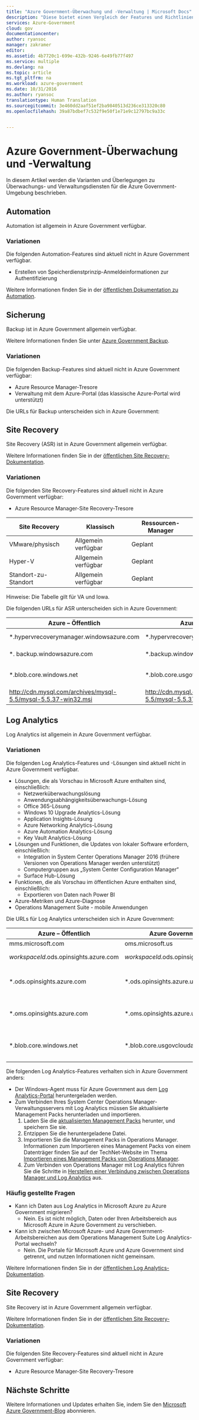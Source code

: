 ```yaml
---
title: "Azure Government-Überwachung und -Verwaltung | Microsoft Docs"
description: "Diese bietet einen Vergleich der Features und Richtlinien zum Entwickeln von Anwendungen für Azure Government."
services: Azure-Government
cloud: gov
documentationcenter: 
author: ryansoc
manager: zakramer
editor: 
ms.assetid: 4b7720c1-699e-432b-9246-6e49fb77f497
ms.service: multiple
ms.devlang: na
ms.topic: article
ms.tgt_pltfrm: na
ms.workload: azure-government
ms.date: 10/31/2016
ms.author: ryansoc
translationtype: Human Translation
ms.sourcegitcommit: 3e460dd2aaf51ef2ba9840513d236ce313320c80
ms.openlocfilehash: 39a87bdbef7c532f9e50f1e71e9c12797bc9a33c


---
```

# <a name="azure-government-monitoring--management"></a>Azure Government-Überwachung und -Verwaltung
In diesem Artikel werden die Varianten und Überlegungen zu Überwachungs- und Verwaltungsdiensten für die Azure Government-Umgebung beschrieben.

## <a name="automation"></a>Automation
Automation ist allgemein in Azure Government verfügbar.

### <a name="variations"></a>Variationen
Die folgenden Automation-Features sind aktuell nicht in Azure Government verfügbar.

* Erstellen von Speicherdienstprinzip-Anmeldeinformationen zur Authentifizierung

Weitere Informationen finden Sie in der [öffentlichen Dokumentation zu Automation](../automation/automation-intro.md).

## <a name="backup"></a>Sicherung
Backup ist in Azure Government allgemein verfügbar.

Weitere Informationen finden Sie unter [Azure Government Backup](documentation-government-services-backup.md).

### <a name="variations"></a>Variationen
Die folgenden Backup-Features sind aktuell nicht in Azure Government verfügbar:

* Azure Resource Manager-Tresore
* Verwaltung mit dem Azure-Portal (das klassische Azure-Portal wird unterstützt)

Die URLs für Backup unterscheiden sich in Azure Government:

## <a name="site-recovery"></a>Site Recovery
Site Recovery (ASR) ist in Azure Government allgemein verfügbar.

Weitere Informationen finden Sie in der [öffentlichen Site Recovery-Dokumentation](../site-recovery/site-recovery-overview.md).

### <a name="variations"></a>Variationen
Die folgenden Site Recovery-Features sind aktuell nicht in Azure Government verfügbar:

* Azure Resource Manager-Site Recovery-Tresore

| Site Recovery | Klassisch | Ressourcen-Manager | 
| --- | --- | --- |
| VMware/physisch  | Allgemein verfügbar | Geplant |
| Hyper-V | Allgemein verfügbar | Geplant |
| Standort-zu-Standort | Allgemein verfügbar | Geplant |

Hinweise: Die Tabelle gilt für VA und Iowa. 

Die folgenden URLs für ASR unterscheiden sich in Azure Government:

| Azure – Öffentlich | Azure Government | Hinweise |
| --- | --- | --- |
| *.hypervrecoverymanager.windowsazure.com | *.hypervrecoverymanager.windowsazure.us | Zugriff auf den Site Recovery-Dienst |
| *. backup.windowsazure.com  | *.backup.windowsazure.us | Zugriff auf Protection Service |
| *.blob.core.windows.net | *.blob.core.usgovcloudapi.net | Zum Speichern der VM-Momentaufnahmen |
| http://cdn.mysql.com/archives/mysql-5.5/mysql-5.5.37-win32.msi | http://cdn.mysql.com/archives/mysql-5.5/mysql-5.5.37-win32.msi | Zum Herunterladen von MySQL |



## <a name="log-analytics"></a>Log Analytics
Log Analytics ist allgemein in Azure Government verfügbar.

### <a name="variations"></a>Variationen
Die folgenden Log Analytics-Features und -Lösungen sind aktuell nicht in Azure Government verfügbar.

* Lösungen, die als Vorschau in Microsoft Azure enthalten sind, einschließlich:
  * Netzwerküberwachungslösung
  * Anwendungsabhängigkeitsüberwachungs-Lösung
  * Office 365-Lösung
  * Windows 10 Upgrade Analytics-Lösung
  * Application Insights-Lösung
  * Azure Networking Analytics-Lösung
  * Azure Automation Analytics-Lösung
  * Key Vault Analytics-Lösung
* Lösungen und Funktionen, die Updates von lokaler Software erfordern, einschließlich:
  * Integration in System Center Operations Manager 2016 (frühere Versionen von Operations Manager werden unterstützt)
  * Computergruppen aus „System Center Configuration Manager“
  * Surface Hub-Lösung
* Funktionen, die als Vorschau im öffentlichen Azure enthalten sind, einschließlich:
  * Exportieren von Daten nach Power BI
* Azure-Metriken und Azure-Diagnose
* Operations Management Suite - mobile Anwendungen

Die URLs für Log Analytics unterscheiden sich in Azure Government:

| Azure – Öffentlich | Azure Government | Hinweise |
| --- | --- | --- |
| mms.microsoft.com |oms.microsoft.us |Log Analytics-Portal |
| *workspaceId*.ods.opinsights.azure.com |*workspaceId*.ods.opinsights.azure.us |[Data collector API (Datensammler-API)](../log-analytics/log-analytics-data-collector-api.md) |
| \*.ods.opinsights.azure.com |\*.ods.opinsights.azure.us |Agent-Kommunikation – [Konfigurieren von Firewalleinstellungen](../log-analytics/log-analytics-proxy-firewall.md) |
| \*.oms.opinsights.azure.com |\*.oms.opinsights.azure.us |Agent-Kommunikation – [Konfigurieren von Firewalleinstellungen](../log-analytics/log-analytics-proxy-firewall.md) |
| \*.blob.core.windows.net |\*.blob.core.usgovcloudapi.net |Agent-Kommunikation – [Konfigurieren von Firewalleinstellungen](../log-analytics/log-analytics-proxy-firewall.md) |

Die folgenden Log Analytics-Features verhalten sich in Azure Government anders:

* Der Windows-Agent muss für Azure Government aus dem [Log Analytics-Portal](https://oms.microsoft.us) heruntergeladen werden.
* Zum Verbinden Ihres System Center Operations Manager-Verwaltungsservers mit Log Analytics müssen Sie aktualisierte Management Packs herunterladen und importieren.
  1. Laden Sie die [aktualisierten Management Packs](http://go.microsoft.com/fwlink/?LinkId=828749) herunter, und speichern Sie sie.
  2. Entzippen Sie die heruntergeladene Datei.
  3. Importieren Sie die Management Packs in Operations Manager. Informationen zum Importieren eines Management Packs von einem Datenträger finden Sie auf der TechNet-Website im Thema [Importieren eines Management Packs von Operations Manager](http://technet.microsoft.com/library/hh212691.aspx).
  4. Zum Verbinden von Operations Manager mit Log Analytics führen Sie die Schritte in [Herstellen einer Verbindung zwischen Operations Manager und Log Analytics](../log-analytics/log-analytics-om-agents.md) aus.

### <a name="frequently-asked-questions"></a>Häufig gestellte Fragen
* Kann ich Daten aus Log Analytics in Microsoft Azure zu Azure Government migrieren?
  * Nein. Es ist nicht möglich, Daten oder Ihren Arbeitsbereich aus Microsoft Azure in Azure Government zu verschieben.
* Kann ich zwischen Microsoft Azure- und Azure Government-Arbeitsbereichen aus dem Operations Management Suite Log Analytics-Portal wechseln?
  * Nein. Die Portale für Microsoft Azure und Azure Government sind getrennt, und nutzen Informationen nicht gemeinsam.

Weitere Informationen finden Sie in der [öffentlichen Log Analytics-Dokumentation](../log-analytics/log-analytics-overview.md).

## <a name="site-recovery"></a>Site Recovery
Site Recovery ist in Azure Government allgemein verfügbar.

Weitere Informationen finden Sie in der [öffentlichen Site Recovery-Dokumentation](../site-recovery/site-recovery-overview.md).

### <a name="variations"></a>Variationen
Die folgenden Site Recovery-Features sind aktuell nicht in Azure Government verfügbar:

* Azure Resource Manager-Site Recovery-Tresore

## <a name="next-steps"></a>Nächste Schritte
Weitere Informationen und Updates erhalten Sie, indem Sie den <a href="https://blogs.msdn.microsoft.com/azuregov/">Microsoft Azure Government-Blog</a> abonnieren.



<!--HONumber=Dec16_HO2-->


